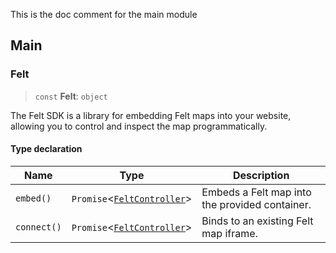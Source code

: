 This is the doc comment for the main module

## Main

### Felt

> `const` **Felt**: `object`

The Felt SDK is a library for embedding Felt maps into your website,
allowing you to control and inspect the map programmatically.

#### Type declaration

| Name        | Type                                                         | Description                                    |
| ----------- | ------------------------------------------------------------ | ---------------------------------------------- |
| `embed()`   | `Promise`\<[`FeltController`](Controller.md#feltcontroller)> | Embeds a Felt map into the provided container. |
| `connect()` | `Promise`\<[`FeltController`](Controller.md#feltcontroller)> | Binds to an existing Felt map iframe.          |
